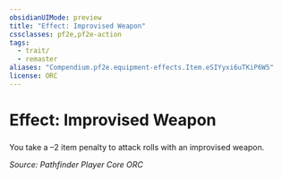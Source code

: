```yaml
---
obsidianUIMode: preview
title: "Effect: Improvised Weapon"
cssclasses: pf2e,pf2e-action
tags:
  - trait/
  - remaster
aliases: "Compendium.pf2e.equipment-effects.Item.eSIYyxi6uTKiP6W5"
license: ORC
---
```

# Effect: Improvised Weapon

### 






You take a –2 item penalty to attack rolls with an improvised weapon.

*Source: Pathfinder Player Core*
*ORC*
